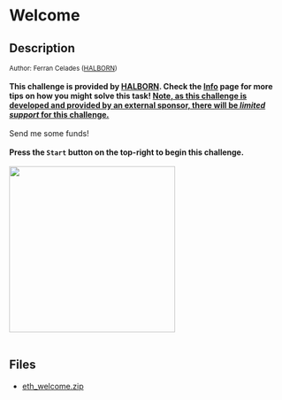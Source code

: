 # Welcome

## Description

<small>Author: Ferran Celades (<a href="https://halborn.com">HALBORN</a>)</small><br><br><b> This challenge is provided by <a href="https://halborn.com">HALBORN</a>. Check the <a href="/web3">Info</a> page for more tips on how you might solve this task! <u>Note, as this challenge is developed and provided by an external sponsor, there will be <i>limited support</i> for this challenge.</u> </b> <br><br> Send me some funds! <br><br> <b>Press the <code>Start</code> button on the top-right to begin this challenge.</b> <br><br> <a href="https://halborn.com/"><img width="300px" src="https://johnhammond.org/static/misc/halborn.png"></a> <br><br>


## Files

* [eth_welcome.zip](files/eth_welcome.zip)

